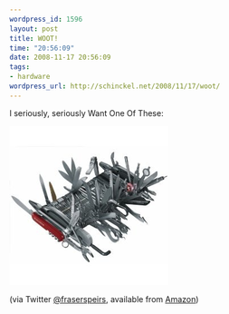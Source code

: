 ```yaml
--- 
wordpress_id: 1596
layout: post
title: WOOT!
time: "20:56:09"
date: 2008-11-17 20:56:09
tags: 
- hardware
wordpress_url: http://schinckel.net/2008/11/17/woot/
---
```

I seriously, seriously Want One Of These:

  
![51dmPeiGT2L._SL500_AA280_.jpg][1]

(via Twitter [@fraserspeirs][2], available from [Amazon][3])

   [1]: /images/2008/11/51dmpeigt2l-sl500-aa280.jpg
   [2]: http://twitter.com/fraserspeirs/status/1009312998
   [3]: http://www.amazon.co.uk/Wenger-Swiss-Army-Giant-Knife/dp/B000R0JDSI/ref=wl_it_dp?ie=UTF8&coliid=I2R3FXJCDK0UG4&colid=36ROE1EKF7XFD


